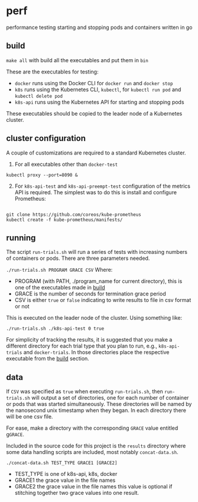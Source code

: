 # perf
performance testing starting and stopping pods and containers written in go

## build
`make all` with build all the executables and put them in `bin`

These are the executables for testing:
* `docker` runs using the Docker CLI for `docker run` and `docker stop`
* `k8s` runs using the Kubernetes CLI, `kubectl`, for `kubectl run pod` and
`kubectl delete pod`
* `k8s-api` runs using the Kubernetes API for starting and stopping pods

These executables should be copied to the leader node of a Kubernetes cluster.


## cluster configuration
A couple of customizations are required to a standard Kubernetes cluster.
1. For all executables other than `docker-test`

`kubectl proxy --port=8090 &`

2. For `k8s-api-test` and `k8s-api-preempt-test` configuration of the metrics
API is required. The simplest was to do this is install and configure Prometheus:

<code>
git clone https://github.com/coreos/kube-prometheus
kubectl create -f kube-prometheus/manifests/
</code>


## running
The script `run-trials.sh` will run a series of tests with increasing numbers of
containers or pods. There are three parameters needed.

`./run-trials.sh PROGRAM GRACE CSV`
Where:
* PROGRAM (with PATH, ./program_name for current directory), this is one of the
executables made in [build](#build)
* GRACE is the number of seconds for termination grace period
* CSV is either `true` or `false` indicating to write results to file in csv
format or not

This is executed on the leader node of the cluster. Using something like:

`./run-trials.sh ./k8s-api-test 0 true`

For simplicity of tracking the results, it is suggested that you make a different
directory for each trial type that you plan to run, e.g., `k8s-api-trials` and
`docker-trials`. In those directories place the respective executable from the
[build](#build) section.


## data
If `CSV` was specified as `true` when executing `run-trials.sh`, then
`run-trials.sh` will output a set of directories, one for each number of
container or pods that was started simultaneously. These directories will be
named by the nanosecond unix timestamp when they began.
In each directory there will be one csv file.

For ease, make a directory with the corresponding `GRACE` value entitled
g`GRACE`.

Included in the source code for this project is the `results` directory where
some data handling scripts are included, most notably `concat-data.sh`.

`./concat-data.sh TEST_TYPE GRACE1 [GRACE2]`
* TEST_TYPE is one of k8s-api, k8s, docker
* GRACE1 the grace value in the file names
* GRACE2 the grace value in the file names this value is optional if stitching
together two grace values into one result.
